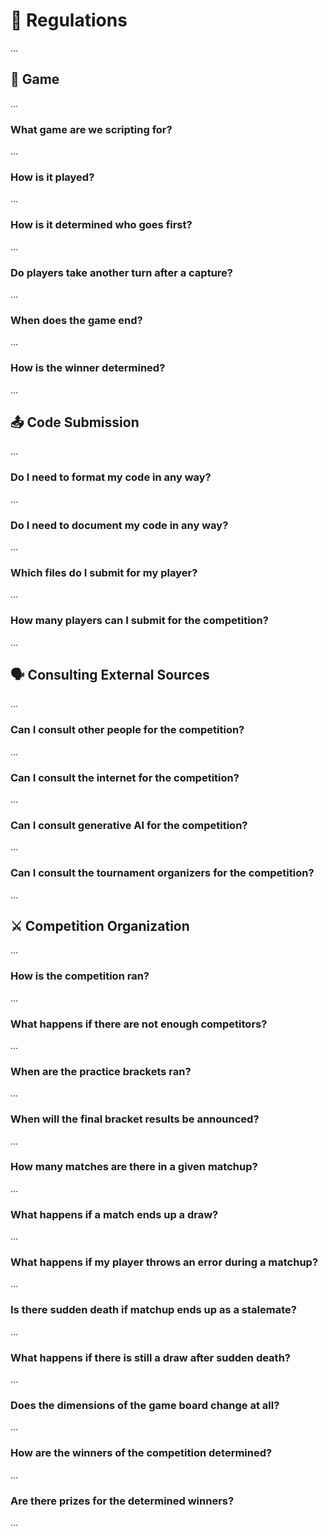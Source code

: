 # 🚫 Regulations

...

## :game_die: Game

...

### What game are we scripting for?

...

### How is it played?

...

### How is it determined who goes first?

...

### Do players take another turn after a capture?

...

### When does the game end?

...

### How is the winner determined?

...

## :outbox_tray: Code Submission

...

### Do I need to format my code in any way?

...

### Do I need to document my code in any way?

...

### Which files do I submit for my player?

...

### How many players can I submit for the competition?

...

## :speaking_head: Consulting External Sources

...

### Can I consult other people for the competition?

...

### Can I consult the internet for the competition?

...

### Can I consult generative AI for the competition?

...

### Can I consult the tournament organizers for the competition?

...

## :crossed_swords: Competition Organization

...

### How is the competition ran?

...

### What happens if there are not enough competitors?

...

### When are the practice brackets ran?

...

### When will the final bracket results be announced?

...

### How many matches are there in a given matchup?

...

### What happens if a match ends up a draw?

...

### What happens if my player throws an error during a matchup?

...

### Is there sudden death if matchup ends up as a stalemate?

...

### What happens if there is still a draw after sudden death?

...

### Does the dimensions of the game board change at all?

...

### How are the winners of the competition determined?

...

### Are there prizes for the determined winners?

...
